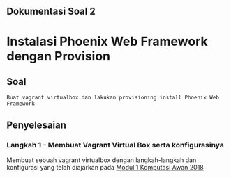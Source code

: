 ## Dokumentasi Soal 2
# Instalasi Phoenix Web Framework dengan Provision

## Soal

```
Buat vagrant virtualbox dan lakukan provisioning install Phoenix Web Framework
```

## Penyelesaian
### **Langkah 1** - Membuat Vagrant Virtual Box serta konfigurasinya
Membuat sebuah vagrant virtualbox dengan langkah-langkah dan konfigurasi yang telah diajarkan pada [Modul 1 Komputasi Awan 2018](https://github.com/fathoniadi/cloud-2018/tree/master/vagrant "Modul 1 Komputasi Awan 2018")

